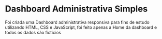 # Dashboard Administrativa Simples
 Foi criada uma Dashboard administrativa responsiva para fins de estudo utilizando HTML, CSS e JavaScript, foi feito apenas a Home da dashboard e todos os dados são ficticios
